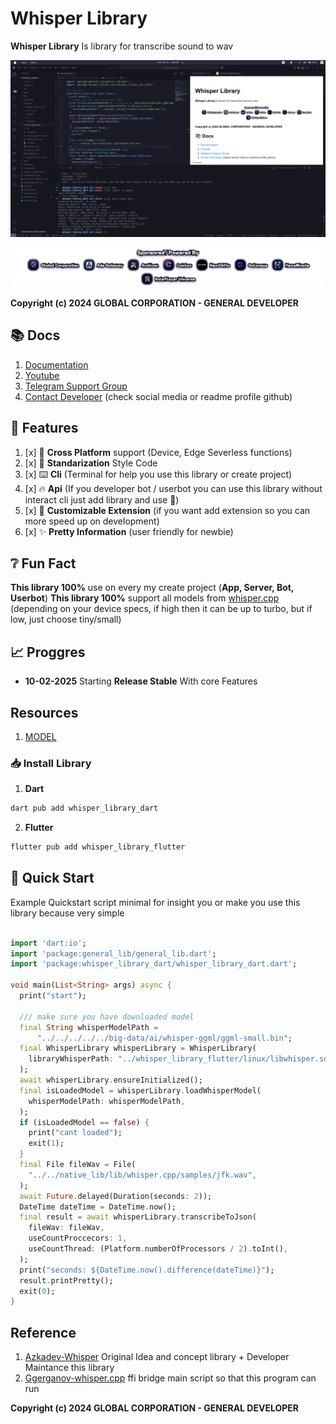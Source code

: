 # Whisper Library
 
**Whisper Library** Is library for transcribe sound to wav

[![](https://raw.githubusercontent.com/General-Developer/whisper_library/refs/heads/main/assets/demo_background.png)](https://youtu.be/drlqUwJEOg4)

[![](https://raw.githubusercontent.com/globalcorporation/.github/main/.github/logo/powered.png)](https://www.youtube.com/@Global_Corporation)

**Copyright (c) 2024 GLOBAL CORPORATION - GENERAL DEVELOPER**

## 📚️ Docs

1. [Documentation](https://youtube.com/@GENERAL_DEV)
2. [Youtube](https://youtube.com/@GENERAL_DEV)
3. [Telegram Support Group](https://t.me/DEVELOPER_GLOBAL_PUBLIC)
4. [Contact Developer](https://github.com/General-Developer) (check social media or readme profile github)

## 🔖️ Features

1. [x] 📱️ **Cross Platform** support (Device, Edge Severless functions)
2. [x] 📜️ **Standarization** Style Code
3. [x] ⌨️ **Cli** (Terminal for help you use this library or create project)
4. [x] 🔥️ **Api** (If you developer bot / userbot you can use this library without interact cli just add library and use 🚀️)
5. [x] 🧩️ **Customizable Extension** (if you want add extension so you can more speed up on development)
6. [x] ✨️ **Pretty Information** (user friendly for newbie)
 
## ❔️ Fun Fact

**This library 100%** use on every my create project (**App, Server, Bot, Userbot**)
**This library 100%** support all models from [whisper.cpp](https://github.com/ggerganov/whisper.cpp) (depending on your device specs, if high then it can be up to turbo, but if low, just choose tiny/small)
 
## 📈️ Proggres
 
- **10-02-2025**
  Starting **Release Stable** With core Features

## Resources

1. [MODEL](https://huggingface.co/ggerganov/whisper.cpp/tree/main)

### 📥️ Install Library

1. **Dart**

```bash
dart pub add whisper_library_dart
```

2. **Flutter**

```bash
flutter pub add whisper_library_flutter
```

## 🚀️ Quick Start

Example Quickstart script minimal for insight you or make you use this library because very simple

```dart

import 'dart:io';
import 'package:general_lib/general_lib.dart';
import 'package:whisper_library_dart/whisper_library_dart.dart';

void main(List<String> args) async {
  print("start");

  /// make sure you have downloaded model
  final String whisperModelPath =
      "../../../../../big-data/ai/whisper-ggml/ggml-small.bin";
  final WhisperLibrary whisperLibrary = WhisperLibrary(
    libraryWhisperPath: "../whisper_library_flutter/linux/libwhisper.so",
  );
  await whisperLibrary.ensureInitialized();
  final isLoadedModel = whisperLibrary.loadWhisperModel(
    whisperModelPath: whisperModelPath,
  );
  if (isLoadedModel == false) {
    print("cant loaded");
    exit(1);
  }
  final File fileWav = File(
    "../../native_lib/lib/whisper.cpp/samples/jfk.wav",
  );
  await Future.delayed(Duration(seconds: 2));
  DateTime dateTime = DateTime.now();
  final result = await whisperLibrary.transcribeToJson(
    fileWav: fileWav,
    useCountProccecors: 1,
    useCountThread: (Platform.numberOfProcessors / 2).toInt(),
  );
  print("seconds: ${DateTime.now().difference(dateTime)}");
  result.printPretty();
  exit(0);
}

```

## Reference

1. [Azkadev-Whisper](https://github.com/azkadev/whisper)
  Original Idea and concept library + Developer Maintance this library
2. [Ggerganov-whisper.cpp](https://github.com/ggerganov/whisper.cpp)
  ffi bridge main script so that this program can run


**Copyright (c) 2024 GLOBAL CORPORATION - GENERAL DEVELOPER**